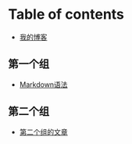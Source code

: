 # Table of contents

* [我的博客](README.md)

## 第一个组

* [Markdown语法](di-yi-ge-zu/zu-de-di-yi-pian-wen-zhang.md)

## 第二个组

* [第二个组的文章](di-er-ge-zu/di-er-ge-zu-de-wen-zhang.md)

